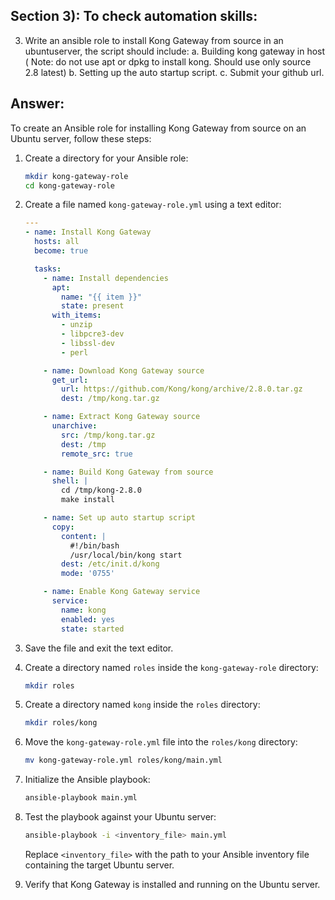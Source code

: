## Section 3): To check automation skills:

3. Write an ansible role to install Kong Gateway from source in an ubuntuserver, the script should include:
a. Building kong gateway in host ( Note: do not use apt or dpkg to install kong. Should use only source 2.8 latest)
b. Setting up the auto startup script.
c. Submit your github url.

## Answer:

To create an Ansible role for installing Kong Gateway from source on an Ubuntu server, follow these steps:

1. Create a directory for your Ansible role:
   ```bash
   mkdir kong-gateway-role
   cd kong-gateway-role
   ```

2. Create a file named `kong-gateway-role.yml` using a text editor:
   ```yaml
   ---
   - name: Install Kong Gateway
     hosts: all
     become: true
   
     tasks:
       - name: Install dependencies
         apt:
           name: "{{ item }}"
           state: present
         with_items:
           - unzip
           - libpcre3-dev
           - libssl-dev
           - perl
   
       - name: Download Kong Gateway source
         get_url:
           url: https://github.com/Kong/kong/archive/2.8.0.tar.gz
           dest: /tmp/kong.tar.gz
   
       - name: Extract Kong Gateway source
         unarchive:
           src: /tmp/kong.tar.gz
           dest: /tmp
           remote_src: true
   
       - name: Build Kong Gateway from source
         shell: |
           cd /tmp/kong-2.8.0
           make install
   
       - name: Set up auto startup script
         copy:
           content: |
             #!/bin/bash
             /usr/local/bin/kong start
           dest: /etc/init.d/kong
           mode: '0755'
   
       - name: Enable Kong Gateway service
         service:
           name: kong
           enabled: yes
           state: started
   ```

3. Save the file and exit the text editor.

4. Create a directory named `roles` inside the `kong-gateway-role` directory:
   ```bash
   mkdir roles
   ```

5. Create a directory named `kong` inside the `roles` directory:
   ```bash
   mkdir roles/kong
   ```

6. Move the `kong-gateway-role.yml` file into the `roles/kong` directory:
   ```bash
   mv kong-gateway-role.yml roles/kong/main.yml
   ```

7. Initialize the Ansible playbook:
   ```bash
   ansible-playbook main.yml
   ```

8. Test the playbook against your Ubuntu server:
   ```bash
   ansible-playbook -i <inventory_file> main.yml
   ```

   Replace `<inventory_file>` with the path to your Ansible inventory file containing the target Ubuntu server.

9. Verify that Kong Gateway is installed and running on the Ubuntu server.
